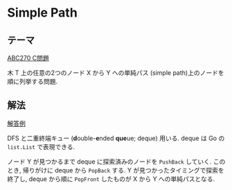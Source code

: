 # Simple Path

## テーマ

[ABC270 C問題](https://atcoder.jp/contests/abc270/tasks/abc270_c)

木 T 上の任意の2つのノード X から Y への単純パス (simple path)上のノードを順に列挙する問題.

## 解法

[解答例](https://github.com/koki-algebra/go_algorithm/blob/main/atcoder/abc/270/C/main.go)

DFS と二重終端キュー (**d**ouble-**e**nded **que**ue; deque) 用いる. deque は Go の `list.List` で表現できる.

ノード Y が見つかるまで deque に探索済みのノードを `PushBack` していく. このとき, 帰りがけに deque から `PopBack` する. Y が見つかったタイミングで探索を終了し, deque から順に `PopFront` したものが X から Y への単純パスとなる.
